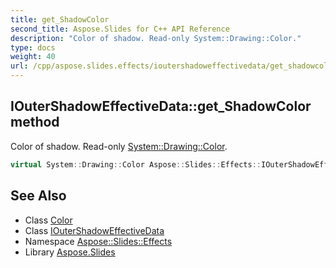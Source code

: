 ```yaml
---
title: get_ShadowColor
second_title: Aspose.Slides for C++ API Reference
description: "Color of shadow. Read-only System::Drawing::Color."
type: docs
weight: 40
url: /cpp/aspose.slides.effects/ioutershadoweffectivedata/get_shadowcolor/
---
```

## IOuterShadowEffectiveData::get_ShadowColor method


Color of shadow. Read-only [System::Drawing::Color](../../../system.drawing/color/).

```cpp
virtual System::Drawing::Color Aspose::Slides::Effects::IOuterShadowEffectiveData::get_ShadowColor()=0
```

## See Also

* Class [Color](../../../system.drawing/color/)
* Class [IOuterShadowEffectiveData](../)
* Namespace [Aspose::Slides::Effects](../../)
* Library [Aspose.Slides](../../../)

